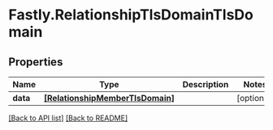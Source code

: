 # Fastly.RelationshipTlsDomainTlsDomain

## Properties

Name | Type | Description | Notes
------------ | ------------- | ------------- | -------------
**data** | [**[RelationshipMemberTlsDomain]**](RelationshipMemberTlsDomain.md) |  | [optional] 



[[Back to API list]](../../README.md#endpoints) [[Back to README]](../../README.md)

